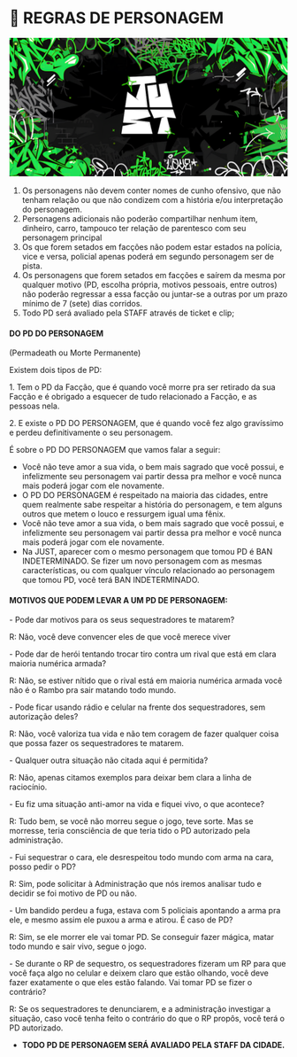 # 🚶 REGRAS DE PERSONAGEM

![](.gitbook/assets/bannerjust.png)

1. Os personagens não devem conter nomes de cunho ofensivo, que não tenham relação ou que não condizem com a história e/ou interpretação do personagem.
2. Personagens adicionais não poderão compartilhar nenhum item, dinheiro, carro, tampouco ter relação de parentesco com seu personagem principal
3. Os que forem setados em facções não podem estar estados na polícia, vice e versa, policial apenas poderá em segundo personagem ser de pista.
4. Os personagens que forem setados em facções e saírem da mesma por qualquer motivo (PD, escolha própria, motivos pessoais, entre outros) não poderão regressar a essa facção ou juntar-se a outras por um prazo mínimo de 7 (sete) dias corridos.
5. Todo PD será avaliado pela STAFF através de ticket e clip;

#### DO PD DO PERSONAGEM <a href="#do-pd-do-personagem" id="do-pd-do-personagem"></a>

(Permadeath ou Morte Permanente)

Existem dois tipos de PD:

1\. Tem o PD da Facção, que é quando você morre pra ser retirado da sua Facção e é obrigado a esquecer de tudo relacionado a Facção, e as pessoas nela.

2\. E existe o PD DO PERSONAGEM, que é quando você fez algo gravíssimo e perdeu definitivamente o seu personagem.

É sobre o PD DO PERSONAGEM que vamos falar a seguir:

* Você não teve amor a sua vida, o bem mais sagrado que você possui, e infelizmente seu personagem vai partir dessa pra melhor e você nunca mais poderá jogar com ele novamente.
* O PD DO PERSONAGEM é respeitado na maioria das cidades, entre quem realmente sabe respeitar a história do personagem, e tem alguns outros que metem o louco e ressurgem igual uma fênix.
* Você não teve amor a sua vida, o bem mais sagrado que você possui, e infelizmente seu personagem vai partir dessa pra melhor e você nunca mais poderá jogar com ele novamente.
* Na JUST, aparecer com o mesmo personagem que tomou PD é BAN INDETERMINADO. Se fizer um novo personagem com as mesmas características, ou com qualquer vínculo relacionado ao personagem que tomou PD, você terá BAN INDETERMINADO.

#### MOTIVOS QUE PODEM LEVAR A UM PD DE PERSONAGEM: <a href="#motivos-que-podem-levar-a-um-pd-de-personagem" id="motivos-que-podem-levar-a-um-pd-de-personagem"></a>

\- Pode dar motivos para os seus sequestradores te matarem?

R: Não, você deve convencer eles de que você merece viver

\- Pode dar de herói tentando trocar tiro contra um rival que está em clara maioria numérica armada?

R: Não, se estiver nítido que o rival está em maioria numérica armada você não é o Rambo pra sair matando todo mundo.

\- Pode ficar usando rádio e celular na frente dos sequestradores, sem autorização deles?

R: Não, você valoriza tua vida e não tem coragem de fazer qualquer coisa que possa fazer os sequestradores te matarem.

\- Qualquer outra situação não citada aqui é permitida?

R: Não, apenas citamos exemplos para deixar bem clara a linha de raciocínio.

\- Eu fiz uma situação anti-amor na vida e fiquei vivo, o que acontece?

R: Tudo bem, se você não morreu segue o jogo, teve sorte. Mas se morresse, teria consciência de que teria tido o PD autorizado pela administração.

\- Fui sequestrar o cara, ele desrespeitou todo mundo com arma na cara, posso pedir o PD?

R: Sim, pode solicitar à Administração que nós iremos analisar tudo e decidir se foi motivo de PD ou não.

\- Um bandido perdeu a fuga, estava com 5 policiais apontando a arma pra ele, e mesmo assim ele puxou a arma e atirou. É caso de PD?

R: Sim, se ele morrer ele vai tomar PD. Se conseguir fazer mágica, matar todo mundo e sair vivo, segue o jogo.

\- Se durante o RP de sequestro, os sequestradores fizeram um RP para que você faça algo no celular e deixem claro que estão olhando, você deve fazer exatamente o que eles estão falando. Vai tomar PD se fizer o contrário?

R: Se os sequestradores te denunciarem, e a administração investigar a situação, caso você tenha feito o contrário do que o RP propôs, você terá o PD autorizado.

* **TODO PD DE PERSONAGEM SERÁ AVALIADO PELA STAFF DA CIDADE.**
